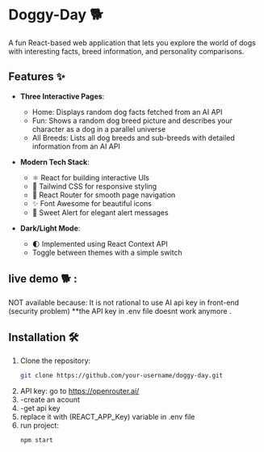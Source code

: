 # Doggy-Day 🐕

A fun React-based web application that lets you explore the world of dogs with interesting facts, breed information, and personality comparisons.

## Features ✨

- **Three Interactive Pages**:
  - Home: Displays random dog facts fetched from an AI API
  - Fun: Shows a random dog breed picture and describes your character as a dog in a parallel universe
  - All Breeds: Lists all dog breeds and sub-breeds with detailed information from an AI API

- **Modern Tech Stack**:
  - ⚛️ React for building interactive UIs
  - 🎨 Tailwind CSS for responsive styling
  - 🚦 React Router for smooth page navigation
  - ✨ Font Awesome for beautiful icons
  - 🍬 Sweet Alert for elegant alert messages

- **Dark/Light Mode**:
  - 🌓 Implemented using React Context API
  - Toggle between themes with a simple switch

## live demo 🐕 :
NOT available because:
It is not rational to use AI api key in front-end (security problem) 
**the API key in .env file doesnt work anymore .
## Installation 🛠️

1. Clone the repository:
   ```bash
   git clone https://github.com/your-username/doggy-day.git
2. API key: go to https://openrouter.ai/
3. -create an acount
4. -get api key
5. replace it with (REACT_APP_Key) variable in .env file
6. run project:
   ```bash
   npm start
